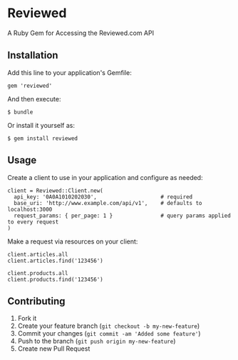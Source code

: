 # Reviewed

A Ruby Gem for Accessing the Reviewed.com API

## Installation

Add this line to your application's Gemfile:

    gem 'reviewed'

And then execute:

    $ bundle

Or install it yourself as:

    $ gem install reviewed

## Usage

Create a client to use in your application and configure as needed:

    client = Reviewed::Client.new(
      api_key: '0A0A1010202030',                    # required
      base_uri: 'http://www.example.com/api/v1',    # defaults to localhost:3000
      request_params: { per_page: 1 }               # query params applied to every request
    )

Make a request via resources on your client:

    client.articles.all
    client.articles.find('123456')

    client.products.all
    client.products.find('123456')

## Contributing

1. Fork it
2. Create your feature branch (`git checkout -b my-new-feature`)
3. Commit your changes (`git commit -am 'Added some feature'`)
4. Push to the branch (`git push origin my-new-feature`)
5. Create new Pull Request
